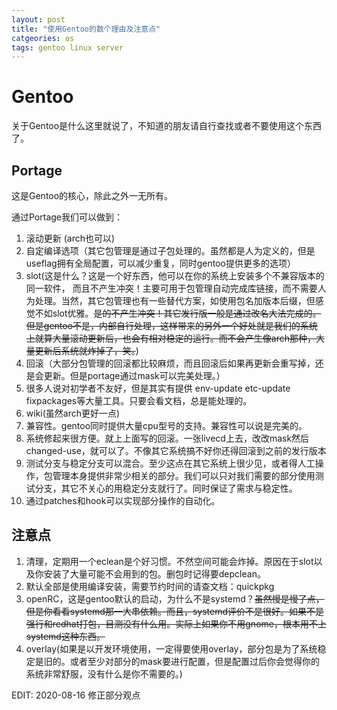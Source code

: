 ```yaml
---
layout: post
title: "使用Gentoo的数个理由及注意点"
catgeories: os
tags: gentoo linux server
---
```


# Gentoo

关于Gentoo是什么这里就说了，不知道的朋友请自行查找或者不要使用这个东西了。
<!-- more -->

## Portage

这是Gentoo的核心，除此之外一无所有。

通过Portage我们可以做到：

1. 滚动更新 (arch也可以)
2. 自定编译选项（其它包管理是通过子包处理的。虽然都是人为定义的，但是useflag拥有全局配置，可以减少重复，同时gentoo提供更多的选项）
3. slot(这是什么？这是一个好东西，他可以在你的系统上安装多个不兼容版本的同一软件，
   而且不产生冲突！主要可用于包管理自动完成库链接，而不需要人为处理。当然，其它包管理也有一些替代方案，如使用包名加版本后缀，但感觉不如slot优雅。~~是的不产生冲突！其它发行版一般是通过改名大法完成的。但是gentoo不是，内部自行处理，这样带来的另外一个好处就是我们的系统上就算大量滚动更新后，也会有相对稳定的运行。而不会产生像arch那种，大量更新后系统就炸掉了，笑。~~)
4. 回滚（大部分包管理的回滚都比较麻烦，而且回滚后如果再更新会重写掉，还是会更新。但是portage通过mask可以完美处理。）
5. 很多人说对初学者不友好，但是其实有提供 env-update etc-update fixpackages等大量工具。只要会看文档，总是能处理的。
6. wiki(虽然arch更好一点)
7. 兼容性。gentoo同时提供大量cpu型号的支持。兼容性可以说是完美的。
8. 系统修起来很方便。就上上面写的回滚。一张livecd上去，改改mask然后changed-use，就可以了。不像其它系统搞不好你还得回滚到之前的发行版本
9. 测试分支与稳定分支可以混合。至少这点在其它系统上很少见，或者得人工操作，包管理本身提供非常少相关的部分。我们可以只对我们需要的部分使用测试分支，其它不关心的用稳定分支就行了。同时保证了需求与稳定性。
10. 通过patches和hook可以实现部分操作的自动化。
 
## 注意点

1. 清理，定期用一个eclean是个好习惯。不然空间可能会炸掉。原因在于slot以及你安装了大量可能不会用到的包。删包时记得要depclean。
2. 默认全部是使用编译安装，需要节约时间的请查文档：quickpkg
3. openRC，这是gentoo默认的启动，为什么不是systemd？~~虽然慢是慢了点，但是你看看systemd那一大串依赖。而且，systemd评价不是很好。如果不是强行和redhat打包，目测没有什么用。实际上如果你不用gnome，根本用不上systemd这种东西。~~
4. overlay(如果是以开发环境使用，一定得要使用overlay，部分包是为了系统稳定是旧的。或者至少对部分的mask要进行配置，但是配置过后你会觉得你的系统非常舒服，没有什么是你不需要的。)

EDIT: 2020-08-16 修正部分观点
